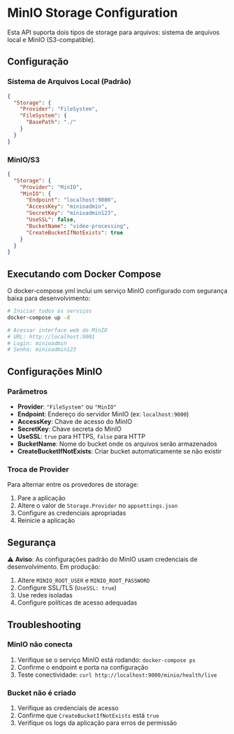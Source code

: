 # MinIO Storage Configuration

Esta API suporta dois tipos de storage para arquivos: sistema de arquivos local e MinIO (S3-compatible).

## Configuração

### Sistema de Arquivos Local (Padrão)

```json
{
  "Storage": {
    "Provider": "FileSystem",
    "FileSystem": {
      "BasePath": "./"
    }
  }
}
```

### MinIO/S3

```json
{
  "Storage": {
    "Provider": "MinIO",
    "MinIO": {
      "Endpoint": "localhost:9000",
      "AccessKey": "minioadmin",
      "SecretKey": "minioadmin123",
      "UseSSL": false,
      "BucketName": "video-processing",
      "CreateBucketIfNotExists": true
    }
  }
}
```

## Executando com Docker Compose

O docker-compose.yml inclui um serviço MinIO configurado com segurança baixa para desenvolvimento:

```bash
# Iniciar todos os serviços
docker-compose up -d

# Acessar interface web do MinIO
# URL: http://localhost:9001
# Login: minioadmin
# Senha: minioadmin123
```

## Configurações MinIO

### Parâmetros

- **Provider**: `"FileSystem"` ou `"MinIO"`
- **Endpoint**: Endereço do servidor MinIO (ex: `localhost:9000`)
- **AccessKey**: Chave de acesso do MinIO
- **SecretKey**: Chave secreta do MinIO
- **UseSSL**: `true` para HTTPS, `false` para HTTP
- **BucketName**: Nome do bucket onde os arquivos serão armazenados
- **CreateBucketIfNotExists**: Criar bucket automaticamente se não existir

### Troca de Provider

Para alternar entre os provedores de storage:

1. Pare a aplicação
2. Altere o valor de `Storage.Provider` no `appsettings.json`
3. Configure as credenciais apropriadas
4. Reinicie a aplicação

## Segurança

⚠️ **Aviso**: As configurações padrão do MinIO usam credenciais de desenvolvimento. Em produção:

1. Altere `MINIO_ROOT_USER` e `MINIO_ROOT_PASSWORD`
2. Configure SSL/TLS (`UseSSL: true`)
3. Use redes isoladas
4. Configure políticas de acesso adequadas

## Troubleshooting

### MinIO não conecta

1. Verifique se o serviço MinIO está rodando: `docker-compose ps`
2. Confirme o endpoint e porta na configuração
3. Teste conectividade: `curl http://localhost:9000/minio/health/live`

### Bucket não é criado

1. Verifique as credenciais de acesso
2. Confirme que `CreateBucketIfNotExists` está `true`
3. Verifique os logs da aplicação para erros de permissão